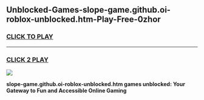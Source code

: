 
## Unblocked-Games-slope-game.github.oi-roblox-unblocked.htm-Play-Free-0zhor
<h3>
<a href="https://premium76.site?title=slope-game.github.oi-roblox-unblocked.htm&ref=21A">CLICK TO PLAY</a></h3>
<hr>

<h3>
<a href="https://premium76.site?title=slope-game.github.oi-roblox-unblocked.htm&ref=21A">CLICK 2 PLAY</a>
  
</h3>

<a href="https://premium76.site?title=slope-game.github.oi-roblox-unblocked.htm&ref=21A"><img src="https://clearcache.store/games.png"></a>


**slope-game.github.oi-roblox-unblocked.htm games unblocked: Your Gateway to Fun and Accessible Online Gaming**
